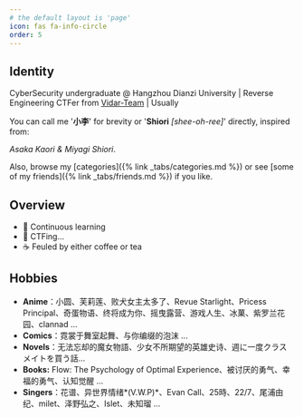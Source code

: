 ```yaml
---
# the default layout is 'page'
icon: fas fa-info-circle
order: 5
---
```


## Identity

CyberSecurity undergraduate @ Hangzhou Dianzi University \| Reverse Engineering CTFer from [Vidar-Team](https://vidar.club/) \| Usually 


You can call me '**小李**' for brevity or '**Shiori** *[shee-oh-ree\]*' directly, inspired from: 

*Asaka Kaori* *&* *Miyagi Shiori*.

Also, browse my [categories]({% link _tabs/categories.md %}) or see [some of my friends]({% link _tabs/friends.md %}) if you like.

## Overview
- 📖 Continuous learning
- 🚩 CTFing...
- ☕ Feuled by either coffee or tea


## Hobbies
- **Anime**：小圆、芙莉莲、败犬女主太多了、Revue Starlight、Pricess Principal、奇蛋物语、终将成为你、摇曳露营、游戏人生、冰菓、紫罗兰花园、clannad ...
- **Comics**：霓裳于舞室起舞、与你编缀的泡沫 ...
- **Novels**：无法忘却的魔女物語、少女不所期望的英雄史诗、週に一度クラスメイトを買う話...
- **Books:** Flow: The Psychology of Optimal Experience、被讨厌的勇气、幸福的勇气、认知觉醒 ...
- **Singers**：花谱、异世界情绪*(V.W.P)*、Evan Call、25時、22/7、尾浦由纪、milet、泽野弘之、Islet、未知瑠 ...